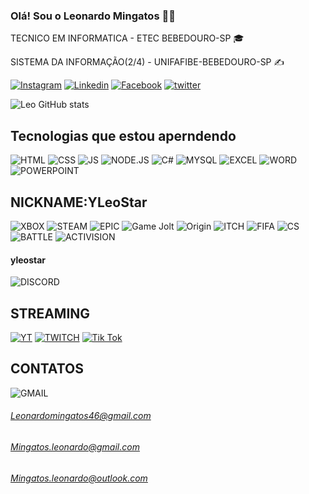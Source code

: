 
### Olá! Sou o Leonardo Mingatos 👨‍💻

TECNICO EM INFORMATICA - ETEC BEBEDOURO-SP 🎓

SISTEMA DA INFORMAÇÃO(2/4) - UNIFAFIBE-BEBEDOURO-SP ✍️

[![Instagram](https://img.shields.io/badge/Instagram-E4405F?style=for-the-badge&logo=instagram&logoColor=white)](https://www.instagram.com/mingatos.leo/)
[![Linkedin](https://img.shields.io/badge/LinkedIn-0077B5?style=for-the-badge&logo=linkedin&logoColor=white)](https://www.linkedin.com/in/leonardo-mingatos-237658231/)
[![Facebook](https://img.shields.io/badge/Facebook-1877F2?style=for-the-badge&logo=facebook&logoColor=white)](https://www.facebook.com/leonardo.mingatos?locale=pt_BR)
[![twitter](https://img.shields.io/badge/Twitter-1DA1F2?style=for-the-badge&logo=twitter&logoColor=white)](https://x.com/Mingatos_Leo)

![Leo GitHub stats](https://github-readme-stats.vercel.app/api?username=LeoMingatos&show_icons=true&theme=dark)

## Tecnologias que estou aperndendo

  ![HTML](https://img.shields.io/badge/HTML5-E34F26?style=for-the-badge&logo=html5&logoColor=white)
  ![CSS](https://img.shields.io/badge/CSS-239120?&style=for-the-badge&logo=css3&logoColor=white)
  ![JS](https://img.shields.io/badge/JavaScript-F7DF1E?style=for-the-badge&logo=javascript&logoColor=black)
  ![NODE.JS](https://img.shields.io/badge/Node.js-43853D?style=for-the-badge&logo=node.js&logoColor=white)
  ![C#](https://img.shields.io/badge/C%23-239120?style=for-the-badge&logo=c-sharp&logoColor=white)
  ![MYSQL](https://img.shields.io/badge/MySQL-00000F?style=for-the-badge&logo=mysql&logoColor=white)
  ![EXCEL](https://img.shields.io/badge/Microsoft_Excel-217346?style=for-the-badge&logo=microsoft-excel&logoColor=white)
  ![WORD](https://img.shields.io/badge/Microsoft_Word-2B579A?style=for-the-badge&logo=microsoft-word&logoColor=white)
  ![POWERPOINT](https://img.shields.io/badge/Microsoft_PowerPoint-B7472A?style=for-the-badge&logo=microsoft-powerpoint&logoColor=white)


  ## NICKNAME:YLeoStar

 ![XBOX](https://img.shields.io/badge/Xbox-107C10?style=for-the-badge&logo=xbox&logoColor=white)
 ![STEAM](https://img.shields.io/badge/Steam-000000?style=for-the-badge&logo=steam&logoColor=white)
 ![EPIC](https://img.shields.io/badge/Epic%20Games-313131?style=for-the-badge&logo=Epic%20Games&logoColor=white)
 ![Game Jolt](https://img.shields.io/badge/Game%20Jolt-CCFF00?style=for-the-badge&logo=Game%20Jolt&logoColor=white)
 ![Origin](https://img.shields.io/badge/Origin-148EFF?style=for-the-badge&logo=origin&logoColor=white)
 ![ITCH](https://img.shields.io/badge/Itch.io-FA5C5C?style=for-the-badge&logo=itchdotio&logoColor=white)
 ![FIFA](	https://img.shields.io/badge/FIFA-B7312F?style=for-the-badge&logo=fifa&logoColor=white)
 ![CS](	https://img.shields.io/badge/Counter_Strike-000000?style=for-the-badge&logo=counter-strike&logoColor=white)
 ![BATTLE](https://img.shields.io/badge/Battle.net-000?style=for-the-badge&logo=battle.net&logoColor=148EFF)
 ![ACTIVISION](https://img.shields.io/badge/Activision-000000?style=for-the-badge&logo=Activision&logoColor=white)

#### yleostar
![DISCORD](https://img.shields.io/badge/Discord-7289DA?style=for-the-badge&logo=discord&logoColor=white) 
                 
## STREAMING

[![YT](https://img.shields.io/badge/YouTube-FF0000?style=for-the-badge&logo=youtube&logoColor=white)](https://www.youtube.com/@LeoMingatos)
[![TWITCH](	https://img.shields.io/badge/Twitch-9146FF?style=for-the-badge&logo=twitch&logoColor=white)](https://www.twitch.tv/yleostar)
[![Tik Tok](https://img.shields.io/badge/TikTok-000000?style=for-the-badge&logo=tiktok&logoColor=white)](https://www.tiktok.com/@leomingatos)

 ## CONTATOS
 
![GMAIL](https://img.shields.io/badge/Gmail-D14836?style=for-the-badge&logo=gmail&logoColor=white)                       

###### Leonardomingatos46@gmail.com
###### Mingatos.leonardo@gmail.com
###### Mingatos.leonardo@outlook.com





 





